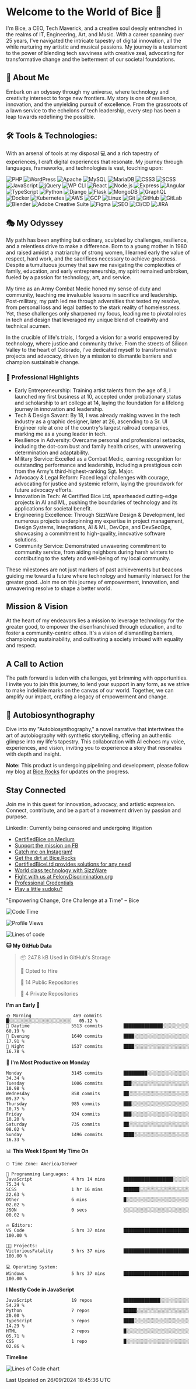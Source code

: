 # Welcome to the World of Bice 👋

I'm Bice, a CEO, Tech Maverick, and a creative soul deeply entrenched in the realms of IT, Engineering, Art, and Music. With a career spanning over 25 years, I've navigated the intricate tapestry of digital innovation, all the while nurturing my artistic and musical passions. My journey is a testament to the power of blending tech savviness with creative zeal, advocating for transformative change and the betterment of our societal foundations.

## 🚀 About Me

Embark on an odyssey through my universe, where technology and creativity intersect to forge new frontiers. My story is one of resilience, innovation, and the unyielding pursuit of excellence. From the grassroots of a lawn service to the echelons of tech leadership, every step has been a leap towards redefining the possible.

## 🛠 Tools & Technologies:

With an arsenal of tools at my disposal 💻 and a rich tapestry of experiences, I craft digital experiences that resonate. My journey through languages, frameworks, and technologies is vast, touching upon:

![PHP](https://img.shields.io/badge/PHP-7.4%2B-blue)
![WordPress](https://img.shields.io/badge/WordPress-5.x%2B-blue)
![Apache](https://img.shields.io/badge/Apache-2.4.x-brightgreen)
![MySQL](https://img.shields.io/badge/MySQL-5.7%2B-orange)
![MariaDB](https://img.shields.io/badge/MariaDB-10.2%2B-yellowgreen)
![CSS3](https://img.shields.io/badge/CSS3-Enabled-blue)
![SCSS](https://img.shields.io/badge/SCSS-Supported-ff69b4)
![JavaScript](https://img.shields.io/badge/JavaScript-ES6%2B-yellow)
![jQuery](https://img.shields.io/badge/jQuery-3.x%2B-blueviolet)
![WP CLI](https://img.shields.io/badge/WP%20CLI-2.x%2B-brightgreen)
![React](https://img.shields.io/badge/React-16.x%2B-61DAFB)
![Node.js](https://img.shields.io/badge/Node.js-12.x%2B-brightgreen)
![Express](https://img.shields.io/badge/Express-4.x%2B-brightgreen)
![Angular](https://img.shields.io/badge/Angular-10.x%2B-DD0031)
![TypeScript](https://img.shields.io/badge/TypeScript-3.x%2B-3178C6)
![Python](https://img.shields.io/badge/Python-3.7%2B-blue)
![Django](https://img.shields.io/badge/Django-3.x%2B-092E20)
![Flask](https://img.shields.io/badge/Flask-1.x%2B-brightgreen)
![MongoDB](https://img.shields.io/badge/MongoDB-4.x%2B-green)
![GraphQL](https://img.shields.io/badge/GraphQL-Latest-E10098)
![Docker](https://img.shields.io/badge/Docker-19.x%2B-blue)
![Kubernetes](https://img.shields.io/badge/Kubernetes-1.18.x%2B-blue)
![AWS](https://img.shields.io/badge/AWS-Enabled-orange)
![GCP](https://img.shields.io/badge/GCP-Enabled-blue)
![Linux](https://img.shields.io/badge/Linux-Expert-fcc624)
![Git](https://img.shields.io/badge/Git-Expert-f05032)
![GitHub](https://img.shields.io/badge/GitHub-Used-black)
![GitLab](https://img.shields.io/badge/GitLab-Used-fc6d26)
![Blender](https://img.shields.io/badge/Blender-2.8x%2B-orange)
![Adobe Creative Suite](https://img.shields.io/badge/Adobe%20Creative%20Suite-CC-blue)
![Figma](https://img.shields.io/badge/Figma-Used-red)
![SEO](https://img.shields.io/badge/SEO-Optimized-brightgreen)
![CI/CD](https://img.shields.io/badge/CI%2FCD-Implemented-blueviolet)
![JIRA](https://img.shields.io/badge/JIRA-Used-0052CC)

## 🎭 My Odyssey

My path has been anything but ordinary, sculpted by challenges, resilience, and a relentless drive to make a difference. Born to a young mother in 1980 and raised amidst a matriarchy of strong women, I learned early the value of respect, hard work, and the sacrifices necessary to achieve greatness. Despite a tumultuous journey that saw me navigating the complexities of family, education, and early entrepreneurship, my spirit remained unbroken, fueled by a passion for technology, art, and service.

My time as an Army Combat Medic honed my sense of duty and community, teaching me invaluable lessons in sacrifice and leadership. Post-military, my path led me through adversities that tested my resolve, from personal loss and legal battles to the stark reality of homelessness. Yet, these challenges only sharpened my focus, leading me to pivotal roles in tech and design that leveraged my unique blend of creativity and technical acumen.

In the crucible of life's trials, I forged a vision for a world empowered by technology, where justice and community thrive. From the streets of Silicon Valley to the heart of Colorado, I've dedicated myself to transformative projects and advocacy, driven by a mission to dismantle barriers and champion sustainable change.

### 💼 Professional Highlights

-   Early Entrepreneurship: Training artist talents from the age of 8, I launched my first business at 10, accepted under probationary status and scholarship to art college at 14, laying the foundation for a lifelong journey in innovation and leadership.
-   Tech & Design Savant: By 18, I was already making waves in the tech industry as a graphic designer, later at 26, ascending to a Sr. UI Engineer role at one of the country's largest railroad companies, marking me as a young leader in tech.
-   Resilience in Adversity: Overcame personal and professional setbacks, including the dot-com bust and family health crises, with unwavering determination and adaptability.
-   Military Service: Excelled as a Combat Medic, earning recognition for outstanding performance and leadership, including a prestigious coin from the Army's third-highest-ranking Sgt. Major.
-   Advocacy & Legal Reform: Faced legal challenges with courage, advocating for justice and systemic reform, laying the groundwork for future advocacy efforts.
-   Innovation in Tech: At Certified Bice Ltd, spearheaded cutting-edge projects in AI and ML, pushing the boundaries of technology and its applications for societal benefit.
-   Engineering Excellence: Through SizzWare Design & Development, led numerous projects underpinning my expertise in project management, Design Systems, Integrations, AI & ML, DevOps, and DevSecOps, showcasing a commitment to high-quality, innovative software solutions.
-   Community Service: Demonstrated unwavering commitment to community service, from aiding neighbors during harsh winters to contributing to the safety and well-being of my local community.

These milestones are not just markers of past achievements but beacons guiding me toward a future where technology and humanity intersect for the greater good. Join me on this journey of empowerment, innovation, and unwavering resolve to shape a better world.

## Mission & Vision

At the heart of my endeavors lies a mission to leverage technology for the greater good, to empower the disenfranchised through education, and to foster a community-centric ethos. It's a vision of dismantling barriers, championing sustainability, and cultivating a society imbued with equality and respect.

## A Call to Action

The path forward is laden with challenges, yet brimming with opportunities. I invite you to join this journey, to lend your support in any form, as we strive to make indelible marks on the canvas of our world. Together, we can amplify our impact, crafting a legacy of empowerment and change.

## 📜 Autobiosynthography

Dive into my "Autobiosynthography," a novel narrative that intertwines the art of autobiography with synthetic storytelling, offering an authentic glimpse into my life's tapestry. This collaboration with AI echoes my voice, experiences, and vision, inviting you to experience a story that resonates with depth and insight.

**Note:** This product is undergoing pipelining and development, please follow my blog at [Bice.Rocks](https://bice.rocks) for updates on the progress.

## Stay Connected

Join me in this quest for innovation, advocacy, and artistic expression. Connect, contribute, and be a part of a movement driven by passion and purpose.

LinkedIn: Currently being censored and undergoing litigation

-   [CertifiedBice on Medium](https://medium.com/@certifiedbice?ref=github-cb-profile)
-   [Support the mission on FB](https://facebook.com/certifiedbice?ref=github-cb-profile)
-   [Catch me on Instagram!](https://instagram.com/@certifiedbice?ref=github-cb-profile)
-   [Get the dirt at Bice.Rocks](https://bice.rocks?ref=github-cb-profile)
-   [CertifiedBiceLtd provides solutions for any need](https://certifiedbice.com?ref=github-cb-profile)
-   [World class technology with SizzWare](https://sizzware.com?ref=github-cb-profile)
-   [Fight with us at FelonyDiscrimination.org](https://felonydiscrimination.org?ref=github-cb-profile)
-   [Professional Credentials](https://resume.bice.rocks)
-   [Play a little sudoku?](https://sudoku.bice.rocks)

"Empowering Change, One Challenge at a Time" – Bice

<!--START_SECTION:waka-->
![Code Time](http://img.shields.io/badge/Code%20Time-706%20hrs%2036%20mins-blue)

![Profile Views](http://img.shields.io/badge/Profile%20Views-0-blue)

![Lines of code](https://img.shields.io/badge/From%20Hello%20World%20I%27ve%20Written-12.9%20million%20lines%20of%20code-blue)

**🐱 My GitHub Data** 

> 📦 247.8 kB Used in GitHub's Storage 
 > 
> 💼 Opted to Hire
 > 
> 📜 14 Public Repositories 
 > 
> 🔑 4 Private Repositories 
 > 
**I'm an Early 🐤** 

```text
🌞 Morning                469 commits         █░░░░░░░░░░░░░░░░░░░░░░░░   05.12 % 
🌆 Daytime                5513 commits        ███████████████░░░░░░░░░░   60.19 % 
🌃 Evening                1640 commits        ████░░░░░░░░░░░░░░░░░░░░░   17.91 % 
🌙 Night                  1537 commits        ████░░░░░░░░░░░░░░░░░░░░░   16.78 % 
```
📅 **I'm Most Productive on Monday** 

```text
Monday                   3145 commits        █████████░░░░░░░░░░░░░░░░   34.34 % 
Tuesday                  1006 commits        ███░░░░░░░░░░░░░░░░░░░░░░   10.98 % 
Wednesday                858 commits         ██░░░░░░░░░░░░░░░░░░░░░░░   09.37 % 
Thursday                 985 commits         ███░░░░░░░░░░░░░░░░░░░░░░   10.75 % 
Friday                   934 commits         ███░░░░░░░░░░░░░░░░░░░░░░   10.20 % 
Saturday                 735 commits         ██░░░░░░░░░░░░░░░░░░░░░░░   08.02 % 
Sunday                   1496 commits        ████░░░░░░░░░░░░░░░░░░░░░   16.33 % 
```


📊 **This Week I Spent My Time On** 

```text
🕑︎ Time Zone: America/Denver

💬 Programming Languages: 
JavaScript               4 hrs 14 mins       ███████████████████░░░░░░   75.34 % 
SCSS                     1 hr 16 mins        ██████░░░░░░░░░░░░░░░░░░░   22.63 % 
Other                    6 mins              █░░░░░░░░░░░░░░░░░░░░░░░░   02.02 % 
JSON                     0 secs              ░░░░░░░░░░░░░░░░░░░░░░░░░   00.02 % 

🔥 Editors: 
VS Code                  5 hrs 37 mins       █████████████████████████   100.00 % 

🐱‍💻 Projects: 
VictoriousFatality       5 hrs 37 mins       █████████████████████████   100.00 % 

💻 Operating System: 
Windows                  5 hrs 37 mins       █████████████████████████   100.00 % 
```

**I Mostly Code in JavaScript** 

```text
JavaScript               19 repos            ██████████████░░░░░░░░░░░   54.29 % 
Python                   7 repos             █████░░░░░░░░░░░░░░░░░░░░   20.00 % 
TypeScript               5 repos             ████░░░░░░░░░░░░░░░░░░░░░   14.29 % 
HTML                     2 repos             █░░░░░░░░░░░░░░░░░░░░░░░░   05.71 % 
CSS                      1 repo              █░░░░░░░░░░░░░░░░░░░░░░░░   02.86 % 
```



**Timeline**

![Lines of Code chart](https://raw.githubusercontent.com/certifiedbice/certifiedbice/main/assets/bar_graph.png)


 Last Updated on 26/09/2024 18:45:36 UTC
<!--END_SECTION:waka-->
